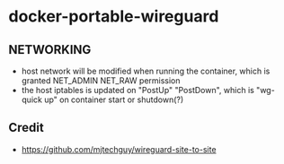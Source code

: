 # docker-portable-wireguard

## NETWORKING

- host network will be modified when running the container, which is granted NET_ADMIN NET_RAW permission
- the host iptables is updated on "PostUp" "PostDown", which is "wg-quick up" on container start or shutdown(?)

## Credit

- https://github.com/mjtechguy/wireguard-site-to-site
